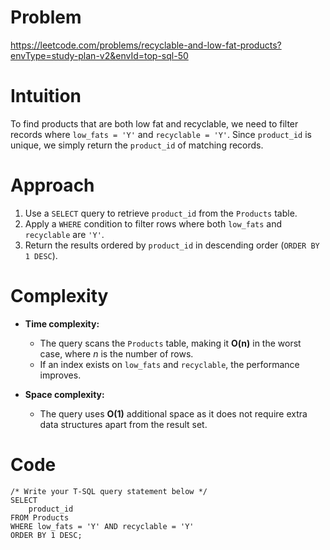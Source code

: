 
# Problem
https://leetcode.com/problems/recyclable-and-low-fat-products?envType=study-plan-v2&envId=top-sql-50


# Intuition
To find products that are both low fat and recyclable, we need to filter records where `low_fats = 'Y'` and `recyclable = 'Y'`. Since `product_id` is unique, we simply return the `product_id` of matching records.

# Approach
1. Use a `SELECT` query to retrieve `product_id` from the `Products` table.
2. Apply a `WHERE` condition to filter rows where both `low_fats` and `recyclable` are `'Y'`.
3. Return the results ordered by `product_id` in descending order (`ORDER BY 1 DESC`).

# Complexity
- **Time complexity:**  
  - The query scans the `Products` table, making it **O(n)** in the worst case, where *n* is the number of rows.
  - If an index exists on `low_fats` and `recyclable`, the performance improves.
  
- **Space complexity:**  
  - The query uses **O(1)** additional space as it does not require extra data structures apart from the result set.

# Code
```mssql
/* Write your T-SQL query statement below */
SELECT 
    product_id
FROM Products
WHERE low_fats = 'Y' AND recyclable = 'Y'
ORDER BY 1 DESC;
